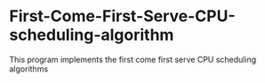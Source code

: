 # First-Come-First-Serve-CPU-scheduling-algorithm
This program implements the first come first serve CPU scheduling algorithms

